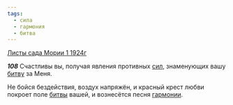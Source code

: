 ```yaml
---
tags:
  - сила
  - гармония
  - битва
---
```


[Листы сада Мории 1 1924г](https://127.0.0.1:4002/agni/1924)

___108___
Счастливы вы, получая явления противных [сил](../../../tags/#сила), знаменующих вашу [битву](../../../tags/#битва) за Меня.   

Не бойся бездействия, воздух напряжён, и красный крест любви покроет поле [битвы](../../../tags/#битва) вашей, и вознесётся песня [гармонии](../../../tags/#гармония).   

